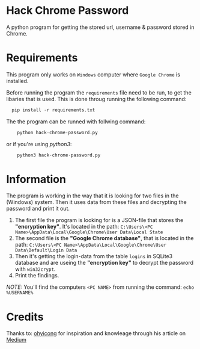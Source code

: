 # Hack Chrome Password
A python program for getting the stored url, username &amp; password stored in Chrome.


# Requirements
This program only works on `Windows` computer where `Google Chrome` is installed.

Before running the program the `requirements` file need to be run, to get the libaries that is used. This is done throug running the following command:

```python
  pip install -r requirements.txt
```

The the program can be runned with follwing command:

```python
    python hack-chrome-password.py
``` 
or if you're using *python3*:

```python
    python3 hack-chrome-password.py
```


# Information
The program is working in the way that it is looking for two files in the (Windows) system. Then it uses data from these files and decrypting the password and print it out.

1. The first file the program is looking for is a JSON-file that stores the **"encryption key"**. It's located in the path: `C:\Users\<PC Name>\AppData\Local\Google\Chrome\User Data\Local State`
2. The second file is the **"Google Chrome database"**, that is located in the path: `C:\Users\<PC Name>\AppData\Local\Google\Chrome\User Data\Default\Login Data`
3. Then it's getting the login-data from the table `logins` in SQLite3 database and are useing the **"encryption key"** to decrypt the password with `win32crypt`.
4. Print the findings.

_NOTE:_ You'll find the computers `<PC NAME>` from running the command: `echo %USERNAME%`


# Credits
Thanks to:
[ohyicong](https://github.com/ohyicong) for inspiration and knowleage through his article on [Medium](https://ohyicong.medium.com/how-to-hack-chrome-password-with-python-1bedc167be3d)
